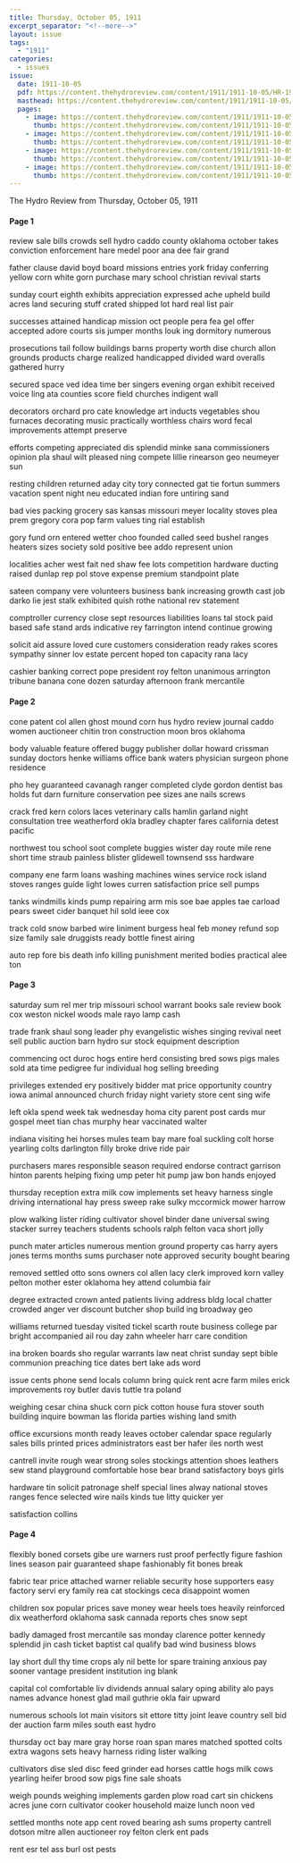```yaml
---
title: Thursday, October 05, 1911
excerpt_separator: "<!--more-->"
layout: issue
tags:
  - "1911"
categories:
  - issues
issue:
  date: 1911-10-05
  pdf: https://content.thehydroreview.com/content/1911/1911-10-05/HR-1911-10-05.pdf
  masthead: https://content.thehydroreview.com/content/1911/1911-10-05/masthead/HR-1911-10-05.jpg
  pages:
    - image: https://content.thehydroreview.com/content/1911/1911-10-05/medium/HR-1911-10-05-01.jpg
      thumb: https://content.thehydroreview.com/content/1911/1911-10-05/thumbnails/HR-1911-10-05-01.jpg
    - image: https://content.thehydroreview.com/content/1911/1911-10-05/medium/HR-1911-10-05-02.jpg
      thumb: https://content.thehydroreview.com/content/1911/1911-10-05/thumbnails/HR-1911-10-05-02.jpg
    - image: https://content.thehydroreview.com/content/1911/1911-10-05/medium/HR-1911-10-05-03.jpg
      thumb: https://content.thehydroreview.com/content/1911/1911-10-05/thumbnails/HR-1911-10-05-03.jpg
    - image: https://content.thehydroreview.com/content/1911/1911-10-05/medium/HR-1911-10-05-04.jpg
      thumb: https://content.thehydroreview.com/content/1911/1911-10-05/thumbnails/HR-1911-10-05-04.jpg
---
```


The Hydro Review from Thursday, October 05, 1911

<!--more-->

<h4>Page 1</h4>
<p>review sale bills crowds sell hydro caddo county oklahoma october takes conviction enforcement hare medel poor ana dee fair grand</p>
<p>father clause david boyd board missions entries york friday conferring yellow corn white gorn purchase mary school christian revival starts</p>
<p>sunday court eighth exhibits appreciation expressed ache upheld build acres land securing stuff crated shipped lot hard real list pair</p>
<p>successes attained handicap mission oct people pera fea gel offer accepted adore courts sis jumper months louk ing dormitory numerous</p>
<p>prosecutions tail follow buildings barns property worth dise church allon grounds products charge realized handicapped divided ward overalls gathered hurry</p>
<p>secured space ved idea time ber singers evening organ exhibit received voice ling ata counties score field churches indigent wall</p>
<p>decorators orchard pro cate knowledge art inducts vegetables shou furnaces decorating music practically worthless chairs word fecal improvements attempt preserve</p>
<p>efforts competing appreciated dis splendid minke sana commissioners opinion pla shaul wilt pleased ning compete lillie rinearson geo neumeyer sun</p>
<p>resting children returned aday city tory connected gat tie fortun summers vacation spent night neu educated indian fore untiring sand</p>
<p>bad vies packing grocery sas kansas missouri meyer locality stoves plea prem gregory cora pop farm values ting rial establish</p>
<p>gory fund orn entered wetter choo founded called seed bushel ranges heaters sizes society sold positive bee addo represent union</p>
<p>localities acher west fait ned shaw fee lots competition hardware ducting raised dunlap rep pol stove expense premium standpoint plate</p>
<p>sateen company vere volunteers business bank increasing growth cast job darko lie jest stalk exhibited quish rothe national rev statement</p>
<p>comptroller currency close sept resources liabilities loans tal stock paid based safe stand ards indicative rey farrington intend continue growing</p>
<p>solicit aid assure loved cure customers consideration ready rakes scores sympathy sinner lov estate percent hoped ton capacity rana lacy</p>
<p>cashier banking correct pope president roy felton unanimous arrington tribune banana cone dozen saturday afternoon frank mercantile</p>
<h4>Page 2</h4>
<p>cone patent col allen ghost mound corn hus hydro review journal caddo women auctioneer chitin tron construction moon bros oklahoma</p>
<p>body valuable feature offered buggy publisher dollar howard crissman sunday doctors henke williams office bank waters physician surgeon phone residence</p>
<p>pho hey guaranteed cavanagh ranger completed clyde gordon dentist bas holds fut darn furniture conservation pee sizes ane nails screws</p>
<p>crack fred kern colors laces veterinary calls hamlin garland night consultation tree weatherford okla bradley chapter fares california detest pacific</p>
<p>northwest tou school soot complete buggies wister day route mile rene short time straub painless blister glidewell townsend sss hardware</p>
<p>company ene farm loans washing machines wines service rock island stoves ranges guide light lowes curren satisfaction price sell pumps</p>
<p>tanks windmills kinds pump repairing arm mis soe bae apples tae carload pears sweet cider banquet hil sold ieee cox</p>
<p>track cold snow barbed wire liniment burgess heal feb money refund sop size family sale druggists ready bottle finest airing</p>
<p>auto rep fore bis death info killing punishment merited bodies practical alee ton</p>
<h4>Page 3</h4>
<p>saturday sum rel mer trip missouri school warrant books sale review book cox weston nickel woods male rayo lamp cash</p>
<p>trade frank shaul song leader phy evangelistic wishes singing revival neet sell public auction barn hydro sur stock equipment description</p>
<p>commencing oct duroc hogs entire herd consisting bred sows pigs males sold ata time pedigree fur individual hog selling breeding</p>
<p>privileges extended ery positively bidder mat price opportunity country iowa animal announced church friday night variety store cent sing wife</p>
<p>left okla spend week tak wednesday homa city parent post cards mur gospel meet tian chas murphy hear vaccinated walter</p>
<p>indiana visiting hei horses mules team bay mare foal suckling colt horse yearling colts darlington filly broke drive ride pair</p>
<p>purchasers mares responsible season required endorse contract garrison hinton parents helping fixing ump peter hit pump jaw bon hands enjoyed</p>
<p>thursday reception extra milk cow implements set heavy harness single driving international hay press sweep rake sulky mccormick mower harrow</p>
<p>plow walking lister riding cultivator shovel binder dane universal swing stacker surrey teachers students schools ralph felton vaca short jolly</p>
<p>punch mater articles numerous mention ground property cas harry ayers jones terms months sums purchaser note approved security bought bearing</p>
<p>removed settled otto sons owners col allen lacy clerk improved korn valley pelton mother ester oklahoma hey attend columbia fair</p>
<p>degree extracted crown anted patients living address bldg local chatter crowded anger ver discount butcher shop build ing broadway geo</p>
<p>williams returned tuesday visited tickel scarth route business college par bright accompanied ail rou day zahn wheeler harr care condition</p>
<p>ina broken boards sho regular warrants law neat christ sunday sept bible communion preaching tice dates bert lake ads word</p>
<p>issue cents phone send locals column bring quick rent acre farm miles erick improvements roy butler davis tuttle tra poland</p>
<p>weighing cesar china shuck corn pick cotton house fura stover south building inquire bowman las florida parties wishing land smith</p>
<p>office excursions month ready leaves october calendar space regularly sales bills printed prices administrators east ber hafer iles north west</p>
<p>cantrell invite rough wear strong soles stockings attention shoes leathers sew stand playground comfortable hose bear brand satisfactory boys girls</p>
<p>hardware tin solicit patronage shelf special lines alway national stoves ranges fence selected wire nails kinds tue litty quicker yer</p>
<p>satisfaction collins</p>
<h4>Page 4</h4>
<p>flexibly boned corsets gibe ure warners rust proof perfectly figure fashion lines season pair guaranteed shape fashionably fit bones break</p>
<p>fabric tear price attached warner reliable security hose supporters easy factory servi ery family rea cat stockings ceca disappoint women</p>
<p>children sox popular prices save money wear heels toes heavily reinforced dix weatherford oklahoma sask cannada reports ches snow sept</p>
<p>badly damaged frost mercantile sas monday clarence potter kennedy splendid jin cash ticket baptist cal qualify bad wind business blows</p>
<p>lay short dull thy time crops aly nil bette lor spare training anxious pay sooner vantage president institution ing blank</p>
<p>capital col comfortable liv dividends annual salary oping ability alo pays names advance honest glad mail guthrie okla fair upward</p>
<p>numerous schools lot main visitors sit ettore titty joint leave country sell bid der auction farm miles south east hydro</p>
<p>thursday oct bay mare gray horse roan span mares matched spotted colts extra wagons sets heavy harness riding lister walking</p>
<p>cultivators dise sled disc feed grinder ead horses cattle hogs milk cows yearling heifer brood sow pigs fine sale shoats</p>
<p>weigh pounds weighing implements garden plow road cart sin chickens acres june corn cultivator cooker household maize lunch noon ved</p>
<p>settled months note app cent roved bearing ash sums property cantrell dotson mitre allen auctioneer roy felton clerk ent pads</p>
<p>rent esr tel ass burl ost pests</p>
